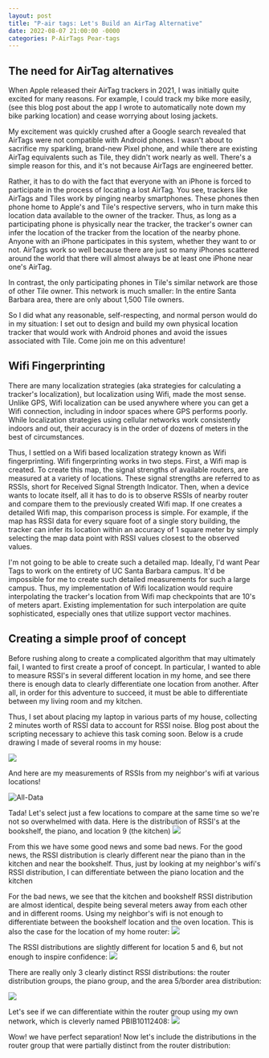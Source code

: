 ```yaml
---
layout: post
title: "P-air tags: Let's Build an AirTag Alternative"
date: 2022-08-07 21:00:00 -0000
categories: P-AirTags Pear-tags
---
```


## The need for AirTag alternatives
When Apple released their AirTag trackers in 2021, I was initially quite excited for many reasons. For example, I could 
track my bike more easily, (see this blog post about 
the app I wrote to automatically note down my bike parking location) and cease worrying about losing jackets.

My excitement was quickly crushed after a Google search
revealed that AirTags were not compatible with Android phones.
I wasn't about to sacrifice my sparkling, brand-new Pixel phone, and while there are existing AirTag equivalents such as Tile,
they didn't work nearly as well. 
There's a simple reason for this, and it's not 
because AirTags are engineered better. 

Rather, it has to do with the fact that everyone with an iPhone is forced to participate in the process of locating a lost AirTag. You see, trackers like AirTags and Tiles work by pinging nearby smartphones.
These phones then phone home to Apple's and Tile's respective servers, who in turn make this location data
available to the owner of the tracker. 
Thus, as long as a participating phone is physically near the tracker, the tracker's owner can infer the location of the tracker from the location of the nearby phone.
Anyone with an iPhone participates in this system, whether they want to or not. AirTags work so well
because there are just so many iPhones scattered 
around the world that there will almost always be at 
least one iPhone near one's AirTag. 

In contrast,
the only participating phones in Tile's similar network are those of other Tile owner. This network
is much smaller: In the entire Santa Barbara area,
there are only about 1,500 Tile owners.

So I did what any reasonable, self-respecting, and normal person would do in my situation: 
I set out to design and build my own physical location tracker that would work with Android phones and avoid the issues
associated with Tile. Come join me on this adventure!

## Wifi Fingerprinting
There are many localization strategies (aka strategies for calculating a tracker's localization), but
localization using Wifi, made the most sense.
Unlike GPS, Wifi localization can be used anywhere where you can get a Wifi connection,
including in indoor spaces where GPS performs poorly. 
While localization strategies using cellular networks work consistently indoors and out, their accuracy 
is in the order of dozens of meters in the best of circumstances.

Thus, I settled on a Wifi based localization strategy known as Wifi fingerprinting.
Wifi fingerprinting works in two steps.
First, a Wifi map is created.
To create this map, the signal strengths of available routers, are measured at a variety of 
locations.
These signal strengths are referred to as RSSIs, short for Received Signal Strength Indicator.
Then, when a device wants to locate itself, all it has to do is to observe RSSIs of nearby router and compare them
to the previously created Wifi map. 
If one creates a detailed Wifi map, this comparison process is simple.
For example, if the map has RSSI data for every square foot of a single story building, the tracker can infer its location within an accuracy of 1 square meter by simply selecting the map data point with RSSI values closest to the observed values.

I'm not going to be able to create such a detailed map.
Ideally, I'd want Pear Tags to work on the entirety of UC Santa Barbara campus.
It'd be impossible for me to create such detailed measurements for such a large campus.
Thus, my implementation of Wifi localization would require interpolating the tracker's location from 
Wifi map checkpoints that are 10's of meters apart.
Existing implementation for such interpolation are quite sophisticated, especially ones that 
utilize support vector machines. 


## Creating a simple proof of concept
Before rushing along to create a complicated algorithm that may ultimately fail, I wanted to 
first create a proof of concept. 
In particular, I wanted to able to measure RSSI's in several different location in my home,
and see there there is enough data to clearly differentiate one location from another.
After all, in order for this adventure to succeed, it must be able to differentiate between my living room
and my kitchen.

Thus, I set about placing my laptop in various parts of my house, collecting 2 minutes worth of RSSI data
to account for RSSI noise.
Blog post about the scripting necessary to achieve this task coming soon. 
Below is a crude drawing I made of several rooms in my house:

![](/assets/images/crude-home-data/floor%20plan.PNG)

And here are my measurements of RSSIs from my neighbor's wifi
at various locations! 

![All-Data](/assets/images/crude-home-data/all-neighbor-distributions.png)

Tada!
Let's select just a few locations to compare at the same time so we're not so overwhelmed with data.
Here is the distribution of RSSI's at the bookshelf, the piano, and location 9 (the kitchen)
![](/assets/images/crude-home-data/piano-kitchen-bookshelf.png)

From this we have some good news and some bad news.
For the good news, the RSSI distribution is clearly
different near the piano than in the kitchen and 
near the bookshelf. 
Thus, just by looking at my neighbor's wifi's
RSSI distribution, I can differentiate between
the piano location and the kitchen

For the bad news, we see that the kitchen and
bookshelf RSSI distribution are almost identical,
despite being several meters away from each other
and in different rooms. Using my neighbor's wifi
is not enough to differentiate between the bookshelf
location and the oven location.
This is also the case for the location of
my home router:
![](/assets/images/crude-home-data/router-book-kitchen.png)

The RSSI distributions are slightly different 
for location 5 and 6, but not enough to inspire
confidence:
![](/assets/images/crude-home-data/router-book-kitchen-5-6.png)

There are really only 3 clearly distinct RSSI distributions: the router distribution groups, the piano group,
and the area 5/border area distribution:

![](/assets/images/crude-home-data/neighbor-3-group.png)

Let's see if we can differentiate within the router group using my own network,
which is cleverly named PBIB10112408:
![](/assets/images/crude-home-data/pb%205-ghz/router%20group.png)

Wow! we have perfect separation! 
Now let's include the distributions in the router group that were partially distinct
from the router distribution:
